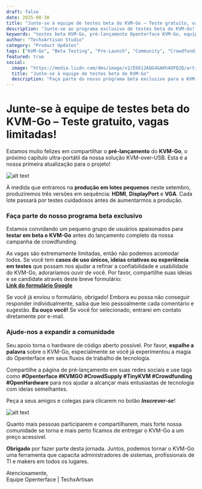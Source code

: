 ```yaml
---
draft: false
date: 2025-08-30
title: "Junte-se à equipe de testes beta do KVM-Go – Teste gratuito, vagas limitadas!"
description: "Junte-se ao programa exclusivo de testes beta do KVM-Go! Estamos pré-lançando nossa solução KVM-over-USB ultra-portátil e convidando usuários apaixonados a testar as versões HDMI, DisplayPort e VGA. Vagas limitadas para makers, administradores de sistemas e profissionais de TI."
keywords: "testes beta KVM-Go, pré-lançamento Openterface KVM-Go, equipe de testes beta, KVM-over-USB, KVM ultra-portátil, HDMI DisplayPort VGA, inscrição programa beta, pré-lançamento crowdfunding, hardware de código aberto, testes comunitários, TechxArtisan"
author: "TechxArtisan Studio"
category: "Product Updates"
tags: ["KVM-Go", "Beta Testing", "Pre-Launch", "Community", "Crowdfunding"]
featured: true
social:
  image: "https://media.licdn.com/dms/image/v2/D5612AQG4GAKh4OFQJQ/article-cover_image-shrink_720_1280/B56ZmENNSfG0AI-/0/1758859682191?e=1761782400&v=beta&t=mMtazsJHIO6HLJaEiIcOFQtRiZ5mgEB0JgPCAinTxuQ"
  title: "Junte-se à equipe de testes beta do KVM-Go"
  description: "Faça parte do nosso programa beta exclusivo para o KVM-Go ultra-portátil!"
---
```


# Junte-se à equipe de testes beta do KVM-Go – Teste gratuito, vagas limitadas!

Estamos muito felizes em compartilhar o **pré-lançamento** do **KVM-Go**, o próximo capítulo ultra-portátil da nossa solução KVM-over-USB. Esta é a nossa primeira atualização para o projeto!

![alt text](https://media.licdn.com/dms/image/v2/D5612AQG4GAKh4OFQJQ/article-cover_image-shrink_720_1280/B56ZmENNSfG0AI-/0/1758859682191?e=1761782400&v=beta&t=mMtazsJHIO6HLJaEiIcOFQtRiZ5mgEB0JgPCAinTxuQ)

À medida que entramos na **produção em lotes pequenos** neste setembro, produziremos três versões em sequência: **HDMI**, **DisplayPort** e **VGA**. Cada lote passará por testes cuidadosos antes de aumentarmos a produção.

### Faça parte do nosso programa beta exclusivo

Estamos convidando um pequeno grupo de usuários apaixonados para **testar em beta o KVM-Go** antes do lançamento completo da nossa campanha de crowdfunding.

As vagas são extremamente limitadas, então não podemos acomodar todos. Se você tem **casos de uso únicos, ideias criativas ou experiência em testes** que possam nos ajudar a refinar a confiabilidade e usabilidade do KVM-Go, adoraríamos ouvir de você. Por favor, compartilhe suas ideias e se candidate através deste breve formulário:  
[**Link do formulário Google**](https://forms.gle/yaS1F5E5MSo8DWNZ6)

Se você já enviou o formulário, obrigado! Embora eu possa não conseguir responder individualmente, saiba que leio pessoalmente cada comentário e sugestão. **Eu ouço você!** Se você for selecionado, entrarei em contato diretamente por e-mail.

### Ajude-nos a expandir a comunidade

Seu apoio torna o hardware de código aberto possível. Por favor, **espalhe a palavra** sobre o KVM-Go, especialmente se você já experimentou a magia do Openterface em seus fluxos de trabalho de tecnologia.

Compartilhe a página de pré-lançamento em suas redes sociais e use tags como **#Openterface #KVMGO #CrowdSupply #TinyKVM #Crowdfunding #OpenHardware** para nos ajudar a alcançar mais entusiastas de tecnologia com ideias semelhantes.

Peça a seus amigos e colegas para clicarem no botão ***Inscrever-se***!

![alt text](https://www.crowdsupply.com/img/8e4b/1d3f5064-defa-490c-a3e6-e3f2179b8e4b/kvm-go-product-page-subscribe_jpg_md-xl.jpg)

Quanto mais pessoas participarem e compartilharem, mais forte nossa comunidade se torna e mais perto ficamos de entregar o KVM-Go a um preço acessível.

**Obrigado** por fazer parte desta jornada. Juntos, podemos tornar o KVM-Go uma ferramenta que capacita administradores de sistemas, profissionais de TI e makers em todos os lugares.

Atenciosamente,  
Equipe Openterface | TechxArtisan

